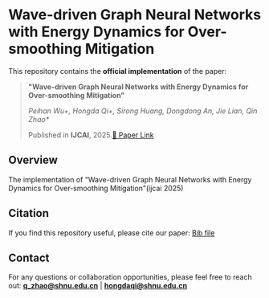 # Wave-driven Graph Neural Networks with Energy Dynamics for Over-smoothing Mitigation

This repository contains the **official implementation** of the paper:

> **"Wave-driven Graph Neural Networks with Energy Dynamics for Over-smoothing Mitigation"**
>
> _Peihan Wu+, Hongda Qi+, Sirong Huang, Dongdong An, Jie Lian, Qin Zhao*_
>
> Published in **IJCAI**, 2025.[📄 Paper Link](https://ijcai-preprints.s3.us-west-1.amazonaws.com/2025/1386.pdf)

##  Overview

The implementation of "Wave-driven Graph Neural Networks with Energy Dynamics for Over-smoothing Mitigation"(ijcai 2025)

##  Citation

If you find this repository useful, please cite our paper:
[Bib file](https://www.ijcai.org/proceedings/2025/bibtex/732)

##  Contact

For any questions or collaboration opportunities, please feel free to reach out:
 **[q_zhao@shnu.edu.cn](mailto:q_zhao@shnu.edu.cn)** | **[hongdaqi@shnu.edu.cn](mailto:hongdaqi@shnu.edu.cn)**

